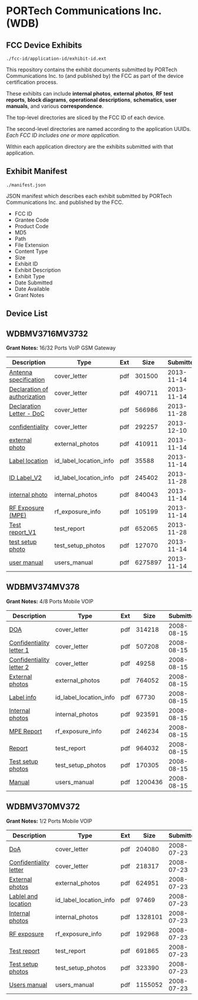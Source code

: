 # PORTech Communications Inc. (WDB)
## FCC Device Exhibits

```
./fcc-id/application-id/exhibit-id.ext
```

This repository contains the exhibit documents submitted by PORTech Communications Inc. to (and published by) the FCC as part of the device certification process.

These exhibits can include **internal photos**, **external photos**, **RF test reports**, **block diagrams**, **operational descriptions**, **schematics**, **user manuals**, and various **correspondence**.

The top-level directories are sliced by the FCC ID of each device.

The second-level directories are named according to the application UUIDs. *Each FCC ID includes one or more application.*

Within each application directory are the exhibits submitted with that application. 

## Exhibit Manifest

```
./manifest.json
```

JSON manifest which describes each exhibit submitted by PORTech Communications Inc. and published by the FCC.

- FCC ID
- Grantee Code
- Product Code
- MD5
- Path
- File Extension
- Content Type
- Size
- Exhibit ID
- Exhibit Description
- Exhibit Type
- Date Submitted
- Date Available
- Grant Notes

## Device List
## WDBMV3716MV3732
**Grant Notes:** 16/32 Ports VoIP GSM Gateway

| Description | Type | Ext | Size | Submitted | Available |
| ----------- | ---- | --- | ---- | --------- | --------- |
| [Antenna specification](WDBMV3716MV3732/8d15a1821fd948d35e72fbf428f6878a/2118767.pdf) | cover_letter | pdf | 301500 | 2013-11-14 | 2013-12-13 |
| [Declaration of authorization](WDBMV3716MV3732/8d15a1821fd948d35e72fbf428f6878a/2118789.pdf) | cover_letter | pdf | 490711 | 2013-11-14 | 2013-12-13 |
| [Declaration Letter - DoC](WDBMV3716MV3732/8d15a1821fd948d35e72fbf428f6878a/2130262.pdf) | cover_letter | pdf | 566986 | 2013-11-28 | 2013-12-13 |
| [confidentiality](WDBMV3716MV3732/8d15a1821fd948d35e72fbf428f6878a/2137372.pdf) | cover_letter | pdf | 292257 | 2013-12-10 | 2013-12-13 |
| [external photo](WDBMV3716MV3732/8d15a1821fd948d35e72fbf428f6878a/2118769.pdf) | external_photos | pdf | 410911 | 2013-11-14 | 2013-12-13 |
| [Label location](WDBMV3716MV3732/8d15a1821fd948d35e72fbf428f6878a/2118772.pdf) | id_label_location_info | pdf | 35588 | 2013-11-14 | 2013-12-13 |
| [ID Label_V2](WDBMV3716MV3732/8d15a1821fd948d35e72fbf428f6878a/2130257.pdf) | id_label_location_info | pdf | 245402 | 2013-11-28 | 2013-12-13 |
| [internal photo](WDBMV3716MV3732/8d15a1821fd948d35e72fbf428f6878a/2118770.pdf) | internal_photos | pdf | 840043 | 2013-11-14 | 2013-12-13 |
| [RF Exposure (MPE)](WDBMV3716MV3732/8d15a1821fd948d35e72fbf428f6878a/2118776.pdf) | rf_exposure_info | pdf | 105199 | 2013-11-14 | 2013-12-13 |
| [Test report_V1](WDBMV3716MV3732/8d15a1821fd948d35e72fbf428f6878a/2130261.pdf) | test_report | pdf | 652065 | 2013-11-28 | 2013-12-13 |
| [test setup photo](WDBMV3716MV3732/8d15a1821fd948d35e72fbf428f6878a/2118773.pdf) | test_setup_photos | pdf | 127070 | 2013-11-14 | 2013-12-13 |
| [user manual](WDBMV3716MV3732/8d15a1821fd948d35e72fbf428f6878a/2118774.pdf) | users_manual | pdf | 6275897 | 2013-11-14 | 2013-12-13 |
## WDBMV374MV378
**Grant Notes:** 4/8 Ports Mobile VOIP

| Description | Type | Ext | Size | Submitted | Available |
| ----------- | ---- | --- | ---- | --------- | --------- |
| [DOA](WDBMV374MV378/2cda5f82253f79e4a8708ebffba0afcd/985676.pdf) | cover_letter | pdf | 314218 | 2008-08-15 | 2008-08-15 |
| [Confidentiality letter 1](WDBMV374MV378/2cda5f82253f79e4a8708ebffba0afcd/985677.pdf) | cover_letter | pdf | 507208 | 2008-08-15 | 2008-08-15 |
| [Confidentiality letter 2](WDBMV374MV378/2cda5f82253f79e4a8708ebffba0afcd/985678.pdf) | cover_letter | pdf | 49258 | 2008-08-15 | 2008-08-15 |
| [External photos](WDBMV374MV378/2cda5f82253f79e4a8708ebffba0afcd/985679.pdf) | external_photos | pdf | 764052 | 2008-08-15 | 2008-08-15 |
| [Label info](WDBMV374MV378/2cda5f82253f79e4a8708ebffba0afcd/985680.pdf) | id_label_location_info | pdf | 67730 | 2008-08-15 | 2008-08-15 |
| [Internal photos](WDBMV374MV378/2cda5f82253f79e4a8708ebffba0afcd/985689.pdf) | internal_photos | pdf | 923591 | 2008-08-15 | 2008-08-15 |
| [MPE Report](WDBMV374MV378/2cda5f82253f79e4a8708ebffba0afcd/985684.pdf) | rf_exposure_info | pdf | 246234 | 2008-08-15 | 2008-08-15 |
| [Report](WDBMV374MV378/2cda5f82253f79e4a8708ebffba0afcd/985686.pdf) | test_report | pdf | 964032 | 2008-08-15 | 2008-08-15 |
| [Test setup photos](WDBMV374MV378/2cda5f82253f79e4a8708ebffba0afcd/985687.pdf) | test_setup_photos | pdf | 170305 | 2008-08-15 | 2008-08-15 |
| [Manual](WDBMV374MV378/2cda5f82253f79e4a8708ebffba0afcd/985688.pdf) | users_manual | pdf | 1200436 | 2008-08-15 | 2008-08-15 |
## WDBMV370MV372
**Grant Notes:** 1/2 Ports Mobile VOIP

| Description | Type | Ext | Size | Submitted | Available |
| ----------- | ---- | --- | ---- | --------- | --------- |
| [DoA](WDBMV370MV372/ae985135450cb4479cab5fd56235f9dc/974798.pdf) | cover_letter | pdf | 204080 | 2008-07-23 | 2008-08-14 |
| [Confidentiality letter](WDBMV370MV372/ae985135450cb4479cab5fd56235f9dc/974799.pdf) | cover_letter | pdf | 218317 | 2008-07-23 | 2008-08-14 |
| [External photos](WDBMV370MV372/ae985135450cb4479cab5fd56235f9dc/974800.pdf) | external_photos | pdf | 624951 | 2008-07-23 | 2008-08-14 |
| [Lablel and location](WDBMV370MV372/ae985135450cb4479cab5fd56235f9dc/974801.pdf) | id_label_location_info | pdf | 97469 | 2008-07-23 | 2008-08-14 |
| [Internal photos](WDBMV370MV372/ae985135450cb4479cab5fd56235f9dc/974802.pdf) | internal_photos | pdf | 1328101 | 2008-07-23 | 2008-08-14 |
| [RF exposure](WDBMV370MV372/ae985135450cb4479cab5fd56235f9dc/974803.pdf) | rf_exposure_info | pdf | 192968 | 2008-07-23 | 2008-08-14 |
| [Test report](WDBMV370MV372/ae985135450cb4479cab5fd56235f9dc/974806.pdf) | test_report | pdf | 691865 | 2008-07-23 | 2008-08-14 |
| [Test setup photos](WDBMV370MV372/ae985135450cb4479cab5fd56235f9dc/974807.pdf) | test_setup_photos | pdf | 323390 | 2008-07-23 | 2008-08-14 |
| [Users manual](WDBMV370MV372/ae985135450cb4479cab5fd56235f9dc/974808.pdf) | users_manual | pdf | 1155052 | 2008-07-23 | 2008-08-14 |
